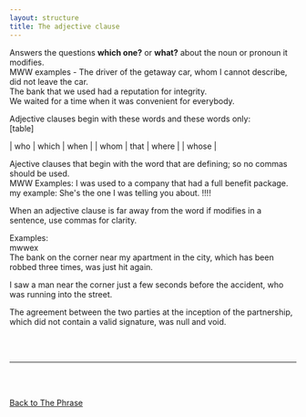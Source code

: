 ```yaml
---
layout: structure
title: The adjective clause
---
```


Answers the questions **which one?** or **what?** about the noun or pronoun it modifies.  
MWW examples - The driver of the getaway car, whom I cannot describe, did not leave the car.  
The bank that we used had a reputation for integrity.  
We waited for a time when it was convenient for everybody.  

Adjective clauses begin with these words and these words only:  
[table]

| who | which | when |
| whom | that | where |
| whose | 


Ajective clauses that begin with the word that are defining; so no commas should be used.  
MWW Examples: 
I was used to a company that had a full benefit package.  
my example: She's the one I was telling you about. !!!!   


When an adjective clause is far away from the word if modifies in a sentence, use commas for clarity.  

Examples:  
mwwex  
The bank on the corner near my apartment in the city, which has been robbed three times, was just hit again.  

I saw a man near the corner just a few seconds before the accident, who was running into the street.  

The agreement between the two parties at the inception of the partnership, which did not contain a valid signature, was null and void.  



<br/>
<br/>

---

<br/>
<br/>

[Back to The Phrase]({{site.baseurl}}/structures/the-phrase)
